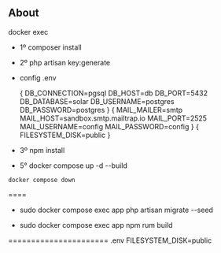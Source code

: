 ## About
<!-- docker-compose up  / para rodar os containeres-->docker exec 

* 1º composer install
* 2º php artisan key:generate
* config .env
    
    {
        DB_CONNECTION=pgsql
        DB_HOST=db
        DB_PORT=5432
        DB_DATABASE=solar
        DB_USERNAME=postgres
        DB_PASSWORD=postgres
    }
    {
        MAIL_MAILER=smtp
        MAIL_HOST=sandbox.smtp.mailtrap.io
        MAIL_PORT=2525
        MAIL_USERNAME=config
        MAIL_PASSWORD=config
    }
    {
        FILESYSTEM_DISK=public
    }

* 3º npm install

<!-- iniciar o container -->
* 5° docker compose up -d --build

<!-- parando o conainer -->
    docker compose down
====
<!-- rodando o banco e os seeds -->
* sudo  docker compose exec app php artisan migrate --seed

<!-- rodando o livewire -->
* sudo docker compose exec app npm rum build


======================
.env
FILESYSTEM_DISK=public
